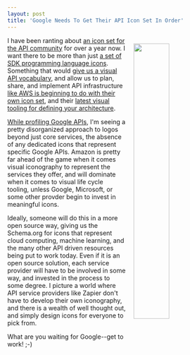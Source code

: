 ```yaml
---
layout: post
title: 'Google Needs To Get Their API Icon Set In Order'
---
```

<p><img style="padding: 15px;" src="http://kinlane-productions.s3.amazonaws.com/api_evangelist_site/blog/google_icons.png" alt="" width="40%" align="right" /></p>
<p>I have been ranting about <a href="http://apievangelist.com/2016/01/25/moving-towards-a-meaningful-set-of-icons-for-the-api-community/">an icon set for the API community</a> for over a year now. I want there to be more than just <a href="http://apievangelist.com/2016/09/21/a-new-api-programming-language-sdk-icon-set/">a set of SDK programming language icons</a>. Something that would <a href="http://apievangelist.com/2017/03/22/api-icon-vocabulary/">give us a visual API vocabulary,</a> and allow us to plan, share, and implement API infrastructure <a href="http://apievangelist.com/2016/10/21/icons-to-describe-each-of-your-api-resources-like-aws/">like AWS is beginning to do with their own icon </a><a href="http://apievangelist.com/2016/10/21/icons-to-describe-each-of-your-api-resources-like-aws/">set</a>, and their <a href="http://apievangelist.com/2017/04/12/open-source-drag-and-drop-api-lifecycle-design-tooling/">latest visual tooling for defining your architecture</a>.</p>
<p><a href="http://google.stack.network/">While profiling Google APIs</a>, I'm seeing a pretty disorganized approach to logos beyond just core services, the absence of any dedicated icons that represent specific Google APIs. Amazon is pretty far ahead of the game when it comes visual iconography to represent the services they offer, and will dominate when it comes to visual life cycle tooling, unless Google, Microsoft, or some other provder&nbsp;begin to invest in meaningful icons.</p>
<p>Ideally, someone will do this in a more open source way, giving us the Schema.org for icons that represent cloud computing, machine learning, and the many other API driven resources being put to work today. Even if it is an open source solution, each service provider will have to be involved in some way, and invested in the process to some degree. I picture a world where API service providers like Zapier don't have to develop their own iconography, and there is a wealth of well thought out, and simply design icons for everyone to pick from.</p>
<p>What are you waiting for Google--get to work! ;-)</p>